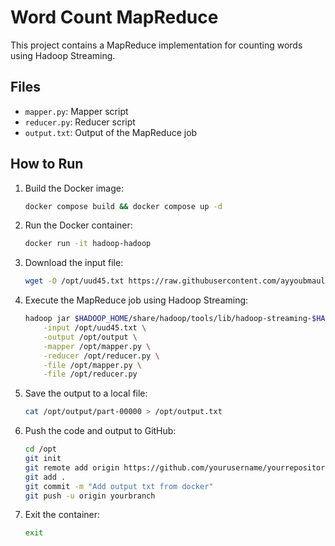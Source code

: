 # Word Count MapReduce

This project contains a MapReduce implementation for counting words using Hadoop Streaming.

## Files

- `mapper.py`: Mapper script
- `reducer.py`: Reducer script
- `output.txt`: Output of the MapReduce job

## How to Run

1. Build the Docker image:
    ```sh
    docker compose build && docker compose up -d
    ```

2. Run the Docker container:
    ```sh
    docker run -it hadoop-hadoop
    ```

3. Download the input file:
    ```sh
    wget -O /opt/uud45.txt https://raw.githubusercontent.com/ayyoubmaul/hadoop-docker/refs/heads/main/data/uud45.txt
    ```

4. Execute the MapReduce job using Hadoop Streaming:
    ```sh
    hadoop jar $HADOOP_HOME/share/hadoop/tools/lib/hadoop-streaming-$HADOOP_VERSION.jar \
        -input /opt/uud45.txt \
        -output /opt/output \
        -mapper /opt/mapper.py \
        -reducer /opt/reducer.py \
        -file /opt/mapper.py \
        -file /opt/reducer.py
    ```

5. Save the output to a local file:
    ```sh
    cat /opt/output/part-00000 > /opt/output.txt
    ```

6. Push the code and output to GitHub:
    ```sh
    cd /opt
    git init
    git remote add origin https://github.com/yourusername/yourrepository.git
    git add .
    git commit -m "Add output txt from docker"
    git push -u origin yourbranch
    ```

7. Exit the container:
    ```sh
    exit
    ```